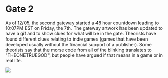 # Gate 2

As of 12/05, the second gateway started a 48 hour countdown leading to 10:07PM EST on Friday, the 7th. The gateway artwork has been updated to have a gif and to show clues for what will be in the gate. Theorists have found different clues relating to indie games (games that have been developed usually without the financial support of a publisher). Some theorists say that the morse code from all of the blinking translates to "THEONETRUEGOD", but people have argued if that means in a game or in real life.


![](../../.gitbook/assets/gate2icon_closed_w900lt9QxCOtIyEBRx8sKwtZ6ZJ9TQNsxo5hEkrD.gif)
